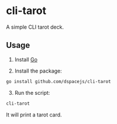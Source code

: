 # cli-tarot

A simple CLI tarot deck.

## Usage

1. Install [Go](https://golang.org/)

2. Install the package:

```sh
go install github.com/dspacejs/cli-tarot
```

3. Run the script:

```sh
cli-tarot
```

It will print a tarot card.
